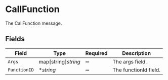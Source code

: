 # CallFunction

The CallFunction message.


## Fields

| Field                 | Type                  | Required              | Description           |
| --------------------- | --------------------- | --------------------- | --------------------- |
| `Args`                | map[string]*string*   | :heavy_minus_sign:    | The args field.       |
| `FunctionID`          | **string*             | :heavy_minus_sign:    | The functionId field. |